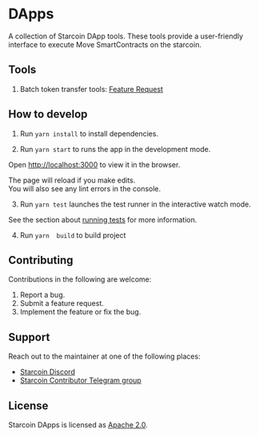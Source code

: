 # DApps

A collection of Starcoin DApp tools. These tools provide a user-friendly interface to execute Move SmartContracts on the starcoin.


## Tools

1. Batch token transfer tools: [Feature Request](https://github.com/starcoinorg/dapps/issues/3)


## How to develop

1. Run `yarn install` to install dependencies.

2. Run `yarn start` to runs the app in the development mode.

Open [http://localhost:3000](http://localhost:3000) to view it in the browser.

The page will reload if you make edits.\
You will also see any lint errors in the console.

3. Run `yarn test` launches the test runner in the interactive watch mode.

See the section about [running tests](https://facebook.github.io/create-react-app/docs/running-tests) for more information.

4. Run `yarn  build` to build project


## Contributing

Contributions in the following are welcome:

1. Report a bug.
2. Submit a feature request.
3. Implement the feature or fix the bug.


## Support

Reach out to the maintainer at one of the following places:

- [Starcoin Discord](https://discord.gg/starcoin)
- [Starcoin Contributor Telegram group](https://t.me/starcoin_contributor)

## License

Starcoin DApps is licensed as [Apache 2.0](./LICENSE).

